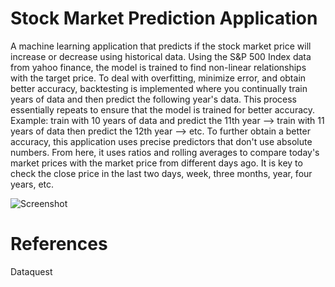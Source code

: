 # Stock Market Prediction Application

A machine learning application that predicts if the stock market price will increase or decrease using historical data. Using the S&P 500 Index data from yahoo finance, the model is trained to find non-linear relationships with the target price. To deal with overfitting, minimize error, and obtain better accuracy, backtesting is implemented where you continually train years of data and then predict the following year's data. This process essentially repeats to ensure that the model is trained for better accuracy. Example: train with 10 years of data and predict the 11th year --> train with 11 years of data then predict the 12th year --> etc. To further obtain a better accuracy, this application uses precise predictors that don't use absolute numbers. From here, it uses ratios and rolling averages to compare today's market prices with the market price from different days ago. It is key to check the close price in the last two days, week, three months, year, four years, etc.

![Screenshot](screenshot.png)

# References 
Dataquest
